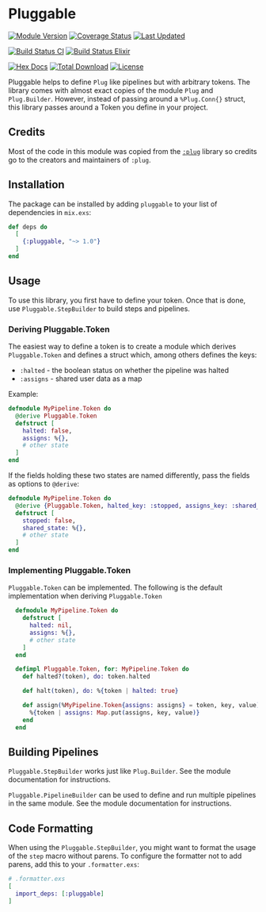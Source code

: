 # Pluggable

[![Module Version](https://img.shields.io/hexpm/v/pluggable.svg)](https://hex.pm/packages/pluggable)
[![Coverage Status](https://coveralls.io/repos/github/mruoss/pluggable/badge.svg?branch=main)](https://coveralls.io/github/mruoss/pluggable?branch=main)
[![Last Updated](https://img.shields.io/github/last-commit/mruoss/pluggable.svg)](https://github.com/mruoss/pluggable/commits/main)

[![Build Status CI](https://github.com/mruoss/pluggable/actions/workflows/ci.yaml/badge.svg)](https://github.com/mruoss/pluggable/actions/workflows/ci.yaml)
[![Build Status Elixir](https://github.com/mruoss/pluggable/actions/workflows/elixir_matrix.yaml/badge.svg)](https://github.com/mruoss/pluggable/actions/workflows/elixir_matrix.yaml)

[![Hex Docs](https://img.shields.io/badge/hex-docs-lightgreen.svg)](https://hexdocs.pm/pluggable/)
[![Total Download](https://img.shields.io/hexpm/dt/pluggable.svg)](https://hex.pm/packages/pluggable)
[![License](https://img.shields.io/hexpm/l/pluggable.svg)](https://github.com/mruoss/pluggable/blob/main/LICENSE)

Pluggable helps to define `Plug` like pipelines but with arbitrary tokens.
The library comes with almost exact copies of the module `Plug` and
`Plug.Builder`. However, instead of passing around a `%Plug.Conn{}` struct,
this library passes around a Token you define in your project.

## Credits

Most of the code in this module was copied from the
[`:plug`](https://github.com/elixir-plug/plug/) library so credits go to the
creators and maintainers of `:plug`.

## Installation

The package can be installed by adding `pluggable` to your list of dependencies
in `mix.exs`:

```elixir
def deps do
  [
    {:pluggable, "~> 1.0"}
  ]
end
```

## Usage

To use this library, you first have to define your token. Once that
is done, use `Pluggable.StepBuilder` to build steps and pipelines.

### Deriving Pluggable.Token

The easiest way to define a token is to create a module which derives
`Pluggable.Token` and defines a struct which, among others defines the keys:

- `:halted` - the boolean status on whether the pipeline was halted
- `:assigns` - shared user data as a map

Example:

```elixir
defmodule MyPipeline.Token do
  @derive Pluggable.Token
  defstruct [
    halted: false,
    assigns: %{},
    # other state
  ]
end
```

If the fields holding these two states are named differently, pass the fields
as options to `@derive`:

```elixir
defmodule MyPipeline.Token do
  @derive {Pluggable.Token, halted_key: :stopped, assigns_key: :shared_state}
  defstruct [
    stopped: false,
    shared_state: %{},
    # other state
  ]
end
```

### Implementing Pluggable.Token

`Pluggable.Token` can be implemented. The following is the default implementation
when deriving `Pluggable.Token`

```elixir
  defmodule MyPipeline.Token do
    defstruct [
      halted: nil,
      assigns: %{},
      # other state
    ]
  end

  defimpl Pluggable.Token, for: MyPipeline.Token do
    def halted?(token), do: token.halted

    def halt(token), do: %{token | halted: true}

    def assign(%MyPipeline.Token{assigns: assigns} = token, key, value) when is_atom(key) do
      %{token | assigns: Map.put(assigns, key, value)}
    end
  end
```

## Building Pipelines

`Pluggable.StepBuilder` works just like `Plug.Builder`. See the
module documentation for instructions.

`Pluggable.PipelineBuilder` can be used to define and run multiple pipelines in 
the same module. See the module documentation for instructions.

## Code Formatting

When using the `Pluggable.StepBuilder`, you might want to format the usage
of the `step` macro without parens. To configure the formatter not to add
parens, add this to your `.formatter.exs`:

```elixir
# .formatter.exs
[
  import_deps: [:pluggable]
]
```
